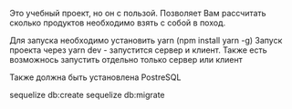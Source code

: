 Это учебный проект, но он с пользой.
Позволяет Вам рассчитать сколько продуктов необходимо взять с собой в поход.


Для запуска необходимо установить yarn (npm install yarn -g)
Запуск проекта через yarn dev - запустится сервер и клиент. Также есть возможнось запустить отдельно только сервер или клиент 

Также должна быть установлена PostreSQL

sequelize db:create
sequelize db:migrate